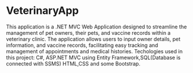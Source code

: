 # VeterinaryApp
This application is a .NET MVC Web Application designed to streamline the management of pet owners, their pets, and vaccine records within a veterinary clinic. The application allows users to input owner details, pet information, and vaccine records, facilitating easy tracking and management of appointments and medical histories.
Techologies used in this project: C#, ASP.NET MVC using Entity Framework,SQL(Database is connected with SSMS) HTML,CSS and some Bootstrap.
